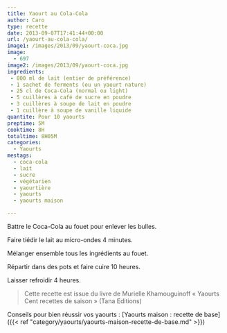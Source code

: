 ```yaml
---
title: Yaourt au Cola-Cola
author: Caro
type: recette
date: 2013-09-07T17:41:44+00:00
url: /yaourt-au-cola-cola/
image1: /images/2013/09/yaourt-coca.jpg
image:
  - 697
image2: /images/2013/09/yaourt-coca.jpg
ingredients:
 - 800 ml de lait (entier de préférence)
 - 1 sachet de ferments (ou un yaourt nature)
 - 25 cl de Coca-Cola (normal ou light)
 - 5 cuillères à café de sucre en poudre
 - 3 cuillères à soupe de lait en poudre
 - 1 cuillère à soupe de vanille liquide
quantite: Pour 10 yaourts
preptime: 5M
cooktime: 8H
totaltime: 8H05M
categories:
  - Yaourts
mestags:
  - coca-cola
  - lait
  - sucre
  - végétarien
  - yaourtière
  - yaourts
  - yaourts maison

---
```

Battre le Coca-Cola au fouet pour enlever les bulles.

Faire tiédir le lait au micro-ondes 4 minutes.

Mélanger ensemble tous les ingrédients au fouet.

Répartir dans des pots et faire cuire 10 heures.

Laisser refroidir 4 heures.

> Cette recette est issue du livre de Murielle Khamouguinoff « Yaourts Cent recettes de saison » (Tana Editions)

Conseils pour bien réussir vos yaourts : [Yaourts maison : recette de base]({{< ref "category/yaourts/yaourts-maison-recette-de-base.md" >}})
